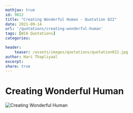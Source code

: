 ```yaml
---
mathjax: true
id: 9022
title: "Creating Wonderful Human - Quotation 022"
date: 2021-09-14
url: '/quotations/creating-wonderful-human'
tags: [WIA Quotations] 
categories: 

header:
    teaser: /assets/images/quotations/quotation022.jpg
author: Hari Thapliyaal 
excerpt:
share: true 
---
```


# Creating Wonderful Human

![Creating Wonderful Human](/assets/images/quotations/quotation022.jpg)
